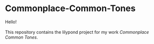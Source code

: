 # Commonplace-Common-Tones
Hello!
<br>
<br>
This repository contains the lilypond project for my work <i>Commonplace Common Tones</i>.

